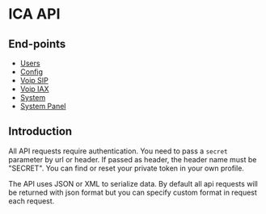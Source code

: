 # ICA API

## End-points

+ [Users](users.md)
+ [Config](config.md)
+ [Voip SIP](voip_sip.md)
+ [Voip IAX](voip_iax.md)
+ [System](system.md)
+ [System Panel](system_panel.md)

## Introduction

All API requests require authentication. You need to pass a `secret` parameter by url or header. If passed as header, the header name must be "SECRET". You can find or reset your private token in your own profile.

The API uses JSON or XML to serialize data. By default all api requests will be returned with json format but you can specify custom format in request each request.

